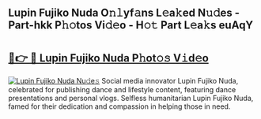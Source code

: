 ## Lupin Fujiko Nuda O𝚗𝚕yf𝚊ns L𝚎a𝚔ed N𝚞𝚍es - Part-hkk P𝚑𝚘tos Vi𝚍𝚎o - H𝚘𝚝 Part L𝚎a𝚔s euAqY

# <h2><a href="http://kfconwj.oniu.top/?m=Lupin+Fujiko+Nuda">🔗👉 🔴 Lupin Fujiko Nuda P𝚑ot𝚘𝚜 V𝚒d𝚎o</a></h2>

[![Lupin Fujiko Nuda Nu𝚍e𝚜](https://i.imgur.com/0qMVB7G.gif)](http://kfconwj.oniu.top/?m=Lupin+Fujiko+Nuda)
Social media innovator Lupin Fujiko Nuda, celebrated for publishing dance and lifestyle content, featuring dance presentations and personal vlogs. Selfless humanitarian Lupin Fujiko Nuda, famed for their dedication and compassion in helping those in need.  
